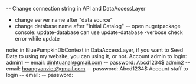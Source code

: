 -- Change connection string in API and DataAccessLayer
+ change server name after "data source"
+ change database name after "Initial Catalog"
-- open nugetpackage console: 
	update-database
can use update-database -verbose check error while update


note: in BluePumpkinDbContext in DataAccessLayer, if you want to Seed Data to using my website, you can using it, or not.
Account admin to login: 
admin1
-- email: dinhtuanal@gmail.com
-- password: Abcd1234$
admin2
-- email: hoangvanviet@gmail.com
-- password: Abcd1234$
Account staff to login
-- email: 
-- password: 